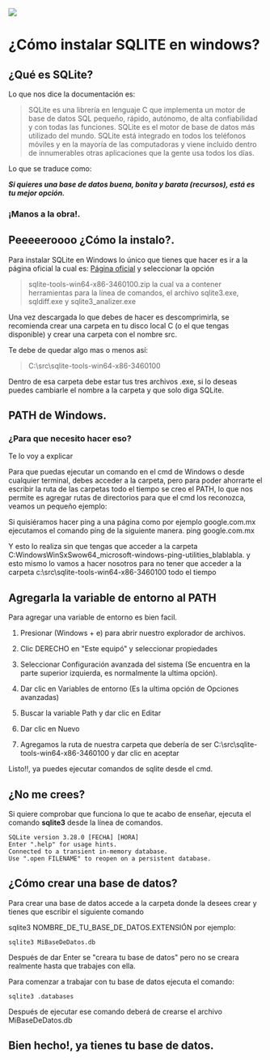 ![ ](https://www.sqlite.org/images/sqlite370_banner.gif)

# ¿Cómo instalar SQLITE en windows?

## ¿Qué es SQLite?

Lo que nos dice la documentación es:

> SQLite es una librería en lenguaje C que implementa un motor de base de datos SQL pequeño, rápido, autónomo, de alta confiabilidad y con todas las funciones. SQLite es el motor de base de datos más utilizado del mundo. SQLite está integrado en todos los teléfonos móviles y en la mayoría de las computadoras y viene incluido dentro de innumerables otras aplicaciones que la gente usa todos los días. 

Lo que se traduce como: 

***Si quieres una base de datos buena, bonita y barata (recursos), está es tu mejor opción.***

### ¡Manos a la obra!.

## Peeeeeroooo ¿Cómo la instalo?. 

Para instalar SQLite en Windows lo único que tienes que hacer es ir a la página oficial la cual es: [Página oficial](https://www.sqlite.org/download.html) y seleccionar la opción

> sqlite-tools-win64-x86-3460100.zip
la cual va a contener herramientas para la línea de comandos, el archivo sqlite3.exe, sqldiff.exe y sqlite3_analizer.exe

Una vez descargada lo que debes de hacer es descomprimirla, se recomienda crear una carpeta en tu disco local C (o el que tengas disponible) y crear una carpeta con el nombre src.

Te debe de quedar algo mas o menos así:

>C:\src\sqlite-tools-win64-x86-3460100

Dentro de esa carpeta debe estar tus tres archivos .exe, si lo deseas puedes cambiarle el nombre a la carpeta y que solo diga SQLite. 

## PATH de Windows. 

### ¿Para que necesito hacer eso?

Te lo voy a explicar

Para que puedas ejecutar un comando en el cmd de Windows o desde cualquier terminal, debes acceder a la carpeta, pero para poder ahorrarte el escribir la ruta de las carpetas todo el tiempo se creo el PATH, lo que nos permite es agregar rutas de directorios para que el cmd los reconozca, veamos un pequeño ejemplo:

Si quisiéramos hacer ping a una página como por ejemplo google.com.mx ejecutamos el comando ping de la siguiente manera.
ping google.com.mx

Y esto lo realiza sin que tengas que acceder a la carpeta C:WindowsWinSxSwow64_microsoft-windows-ping-utilities_blablabla.
y esto mismo lo vamos a hacer nosotros para no tener que acceder a la carpeta c:\src\sqlite-tools-win64-x86-3460100 todo el tiempo

## Agregarla la variable de entorno al PATH

Para agregar una variable de entorno es bien facil.
  
1. Presionar (Windows + e) para abrir nuestro explorador de archivos.

2. Clic DERECHO en "Este equipó" y seleccionar propiedades

3. Seleccionar Configuración avanzada del sistema (Se encuentra en la parte superior izquierda, es normalmente la ultima opción).

4. Dar clic en Variables de entorno (Es la ultima opción de Opciones avanzadas)

5. Buscar la variable Path y dar clic en Editar 

6. Dar clic en Nuevo

7. Agregamos la ruta de nuestra carpeta que debería de ser C:\src\sqlite-tools-win64-x86-3460100 y dar clic en aceptar

Listo!!, ya puedes ejecutar comandos de sqlite desde el cmd.

## ¿No me crees?

Si quiere comprobar que funciona lo que te acabo de enseñar, ejecuta el comando **sqlite3** desde la línea de comandos.

~~~
SQLite version 3.28.0 [FECHA] [HORA]
Enter ".help" for usage hints.
Connected to a transient in-memory database.
Use ".open FILENAME" to reopen on a persistent database.
~~~

## ¿Cómo crear una base de datos?

Para crear una base de datos accede a la carpeta donde la desees crear y tienes que escribir el siguiente comando

sqlite3 NOMBRE_DE_TU_BASE_DE_DATOS.EXTENSIÓN por ejemplo:

~~~
sqlite3 MiBaseDeDatos.db
~~~

Después de dar Enter se "creara tu base de datos" pero no se creara realmente hasta que trabajes con ella.

Para comenzar a trabajar con tu base de datos ejecuta el comando:

~~~
sqlite3 .databases
~~~

Después de ejecutar ese comando deberá de crearse el archivo MiBaseDeDatos.db

## Bien hecho!, ya tienes tu base de datos.

